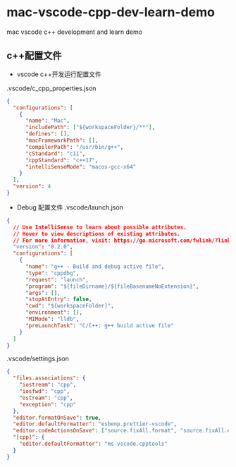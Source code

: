 # mac-vscode-cpp-dev-learn-demo

mac vscode c++ development and learn demo

## c++配置文件

- vscode c++开发运行配置文件

.vscode/c_cpp_properties.json

```json
{
  "configurations": [
    {
      "name": "Mac",
      "includePath": ["${workspaceFolder}/**"],
      "defines": [],
      "macFrameworkPath": [],
      "compilerPath": "/usr/bin/g++",
      "cStandard": "c11",
      "cppStandard": "c++17",
      "intelliSenseMode": "macos-gcc-x64"
    }
  ],
  "version": 4
}
```

- Debug 配置文件
  .vscode/launch.json

```json
{
  // Use IntelliSense to learn about possible attributes.
  // Hover to view descriptions of existing attributes.
  // For more information, visit: https://go.microsoft.com/fwlink/?linkid=830387
  "version": "0.2.0",
  "configurations": [
    {
      "name": "g++ - Build and debug active file",
      "type": "cppdbg",
      "request": "launch",
      "program": "${fileDirname}/${fileBasenameNoExtension}",
      "args": [],
      "stopAtEntry": false,
      "cwd": "${workspaceFolder}",
      "environment": [],
      "MIMode": "lldb",
      "preLaunchTask": "C/C++: g++ build active file"
    }
  ]
}
```

.vscode/settings.json

```json
{
  "files.associations": {
    "iostream": "cpp",
    "iosfwd": "cpp",
    "ostream": "cpp",
    "exception": "cpp"
  },
  "editor.formatOnSave": true,
  "editor.defaultFormatter": "esbenp.prettier-vscode",
  "editor.codeActionsOnSave": ["source.fixAll.format", "source.fixAll.eslint"],
  "[cpp]": {
    "editor.defaultFormatter": "ms-vscode.cpptools"
  }
}
```
